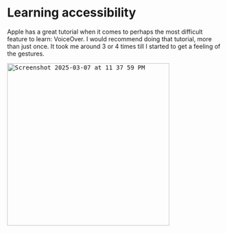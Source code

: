 # Learning accessibility
Apple has a great tutorial when it comes to perhaps the most difficult feature to learn: VoiceOver. 
I would recommend doing that tutorial, more than just once. It took me around 3 or 4 times till I started to get a feeling of the gestures.

<kbd>
<img width="378" alt="Screenshot 2025-03-07 at 11 37 59 PM" src="https://github.com/user-attachments/assets/ffec04df-0389-402a-9ab3-a30967c4d0e5" />
</kbd>
